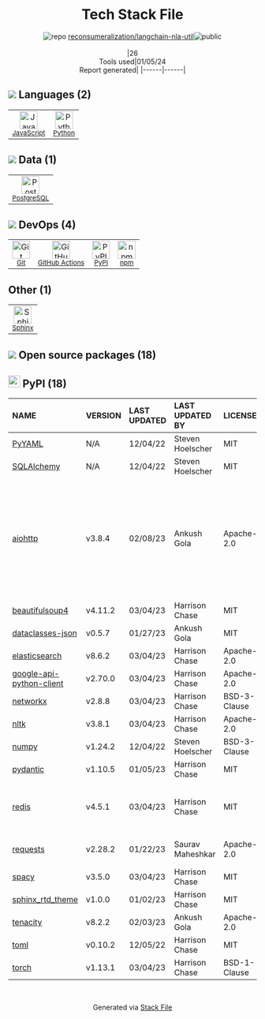 <!--
&lt;--- Readme.md Snippet without images Start ---&gt;
## Tech Stack
reconsumeralization/langchain-nla-util is built on the following main stack:

- [Python](https://www.python.org) – Languages
- [PostgreSQL](http://www.postgresql.org/) – Databases
- [JavaScript](https://developer.mozilla.org/en-US/docs/Web/JavaScript) – Languages
- [Sphinx](http://sphinxsearch.com/) – Search Engines
- [GitHub Actions](https://github.com/features/actions) – Continuous Integration

Full tech stack [here](/techstack.md)

&lt;--- Readme.md Snippet without images End ---&gt;

&lt;--- Readme.md Snippet with images Start ---&gt;
## Tech Stack
reconsumeralization/langchain-nla-util is built on the following main stack:

- <img width='25' height='25' src='https://img.stackshare.io/service/993/pUBY5pVj.png' alt='Python'/> [Python](https://www.python.org) – Languages
- <img width='25' height='25' src='https://img.stackshare.io/service/1028/ASOhU5xJ.png' alt='PostgreSQL'/> [PostgreSQL](http://www.postgresql.org/) – Databases
- <img width='25' height='25' src='https://img.stackshare.io/service/1209/javascript.jpeg' alt='JavaScript'/> [JavaScript](https://developer.mozilla.org/en-US/docs/Web/JavaScript) – Languages
- <img width='25' height='25' src='https://img.stackshare.io/service/1598/TtqoAo1V.png' alt='Sphinx'/> [Sphinx](http://sphinxsearch.com/) – Search Engines
- <img width='25' height='25' src='https://img.stackshare.io/service/11563/actions.png' alt='GitHub Actions'/> [GitHub Actions](https://github.com/features/actions) – Continuous Integration

Full tech stack [here](/techstack.md)

&lt;--- Readme.md Snippet with images End ---&gt;
-->
<div align="center">

# Tech Stack File
![](https://img.stackshare.io/repo.svg "repo") [reconsumeralization/langchain-nla-util](https://github.com/reconsumeralization/langchain-nla-util)![](https://img.stackshare.io/public_badge.svg "public")
<br/><br/>
|26<br/>Tools used|01/05/24 <br/>Report generated|
|------|------|
</div>

## <img src='https://img.stackshare.io/languages.svg'/> Languages (2)
<table><tr>
  <td align='center'>
  <img width='36' height='36' src='https://img.stackshare.io/service/1209/javascript.jpeg' alt='JavaScript'>
  <br>
  <sub><a href="https://developer.mozilla.org/en-US/docs/Web/JavaScript">JavaScript</a></sub>
  <br>
  <sub></sub>
</td>

<td align='center'>
  <img width='36' height='36' src='https://img.stackshare.io/service/993/pUBY5pVj.png' alt='Python'>
  <br>
  <sub><a href="https://www.python.org">Python</a></sub>
  <br>
  <sub></sub>
</td>

</tr>
</table>

## <img src='https://img.stackshare.io/databases.svg'/> Data (1)
<table><tr>
  <td align='center'>
  <img width='36' height='36' src='https://img.stackshare.io/service/1028/ASOhU5xJ.png' alt='PostgreSQL'>
  <br>
  <sub><a href="http://www.postgresql.org/">PostgreSQL</a></sub>
  <br>
  <sub></sub>
</td>

</tr>
</table>

## <img src='https://img.stackshare.io/devops.svg'/> DevOps (4)
<table><tr>
  <td align='center'>
  <img width='36' height='36' src='https://img.stackshare.io/service/1046/git.png' alt='Git'>
  <br>
  <sub><a href="http://git-scm.com/">Git</a></sub>
  <br>
  <sub></sub>
</td>

<td align='center'>
  <img width='36' height='36' src='https://img.stackshare.io/service/11563/actions.png' alt='GitHub Actions'>
  <br>
  <sub><a href="https://github.com/features/actions">GitHub Actions</a></sub>
  <br>
  <sub></sub>
</td>

<td align='center'>
  <img width='36' height='36' src='https://img.stackshare.io/service/12572/-RIWgodF_400x400.jpg' alt='PyPI'>
  <br>
  <sub><a href="https://pypi.org/">PyPI</a></sub>
  <br>
  <sub></sub>
</td>

<td align='center'>
  <img width='36' height='36' src='https://img.stackshare.io/service/1120/lejvzrnlpb308aftn31u.png' alt='npm'>
  <br>
  <sub><a href="https://www.npmjs.com/">npm</a></sub>
  <br>
  <sub></sub>
</td>

</tr>
</table>

## Other (1)
<table><tr>
  <td align='center'>
  <img width='36' height='36' src='https://img.stackshare.io/service/1598/TtqoAo1V.png' alt='Sphinx'>
  <br>
  <sub><a href="http://sphinxsearch.com/">Sphinx</a></sub>
  <br>
  <sub></sub>
</td>

</tr>
</table>


## <img src='https://img.stackshare.io/group.svg' /> Open source packages (18)</h2>

## <img width='24' height='24' src='https://img.stackshare.io/service/12572/-RIWgodF_400x400.jpg'/> PyPI (18)

|NAME|VERSION|LAST UPDATED|LAST UPDATED BY|LICENSE|VULNERABILITIES|
|:------|:------|:------|:------|:------|:------|
|[PyYAML](https://pypi.org/project/PyYAML)|N/A|12/04/22|Steven Hoelscher |MIT|N/A|
|[SQLAlchemy](https://pypi.org/project/SQLAlchemy)|N/A|12/04/22|Steven Hoelscher |MIT|N/A|
|[aiohttp](https://pypi.org/project/aiohttp)|v3.8.4|02/08/23|Ankush Gola |Apache-2.0|[CVE-2023-49081](https://github.com/advisories/GHSA-q3qx-c6g2-7pw2) (High)<br/>[](https://github.com/advisories/GHSA-pjjw-qhg8-p2p9) (Moderate)<br/>[CVE-2023-49082](https://github.com/advisories/GHSA-qvrw-v9rv-5rjx) (Moderate)<br/>[CVE-2023-47627](https://github.com/advisories/GHSA-gfw2-4jvh-wgfg) (Moderate)<br/>[CVE-2023-37276](https://github.com/advisories/GHSA-45c4-8wx5-qw6w) (Moderate)|
|[beautifulsoup4](https://pypi.org/project/beautifulsoup4)|v4.11.2|03/04/23|Harrison Chase |MIT|N/A|
|[dataclasses-json](https://pypi.org/project/dataclasses-json)|v0.5.7|01/27/23|Ankush Gola |MIT|N/A|
|[elasticsearch](https://pypi.org/project/elasticsearch)|v8.6.2|03/04/23|Harrison Chase |Apache-2.0|N/A|
|[google-api-python-client](https://pypi.org/project/google-api-python-client)|v2.70.0|03/04/23|Harrison Chase |Apache-2.0|N/A|
|[networkx](https://pypi.org/project/networkx)|v2.8.8|03/04/23|Harrison Chase |BSD-3-Clause|N/A|
|[nltk](https://pypi.org/project/nltk)|v3.8.1|03/04/23|Harrison Chase |Apache-2.0|N/A|
|[numpy](https://pypi.org/project/numpy)|v1.24.2|12/04/22|Steven Hoelscher |BSD-3-Clause|N/A|
|[pydantic](https://pypi.org/project/pydantic)|v1.10.5|01/05/23|Harrison Chase |MIT|N/A|
|[redis](https://pypi.org/project/redis)|v4.5.1|03/04/23|Harrison Chase |MIT|[CVE-2023-28859](https://github.com/advisories/GHSA-8fww-64cx-x8p5) (Moderate)<br/>[CVE-2023-28858](https://github.com/advisories/GHSA-24wv-mv5m-xv4h) (Low)|
|[requests](https://pypi.org/project/requests)|v2.28.2|01/22/23|Saurav Maheshkar |Apache-2.0|[CVE-2023-32681](https://github.com/advisories/GHSA-j8r2-6x86-q33q) (Moderate)|
|[spacy](https://pypi.org/project/spacy)|v3.5.0|03/04/23|Harrison Chase |MIT|N/A|
|[sphinx_rtd_theme](https://pypi.org/project/sphinx_rtd_theme)|v1.0.0|01/02/23|Harrison Chase |MIT|N/A|
|[tenacity](https://pypi.org/project/tenacity)|v8.2.2|02/03/23|Ankush Gola |Apache-2.0|N/A|
|[toml](https://pypi.org/project/toml)|v0.10.2|12/05/22|Harrison Chase |MIT|N/A|
|[torch](https://pypi.org/project/torch)|v1.13.1|03/04/23|Harrison Chase |BSD-1-Clause|N/A|

<br/>
<div align='center'>

Generated via [Stack File](https://github.com/marketplace/stack-file)
